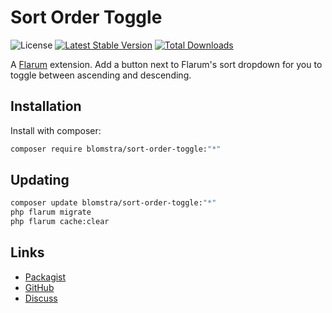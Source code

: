 # Sort Order Toggle

![License](https://img.shields.io/badge/license-MIT-blue.svg) [![Latest Stable Version](https://img.shields.io/packagist/v/blomstra/sort-order-toggle.svg)](https://packagist.org/packages/blomstra/sort-order-toggle) [![Total Downloads](https://img.shields.io/packagist/dt/blomstra/sort-order-toggle.svg)](https://packagist.org/packages/blomstra/sort-order-toggle)

A [Flarum](http://flarum.org) extension. Add a button next to Flarum&#39;s sort dropdown for you to toggle between ascending and descending.

## Installation

Install with composer:

```sh
composer require blomstra/sort-order-toggle:"*"
```

## Updating

```sh
composer update blomstra/sort-order-toggle:"*"
php flarum migrate
php flarum cache:clear
```

## Links

- [Packagist](https://packagist.org/packages/blomstra/sort-order-toggle)
- [GitHub](https://github.com/blomstra/flarum-ext-sort-order-toggle)
- [Discuss](https://discuss.flarum.org/d/PUT_DISCUSS_SLUG_HERE)
